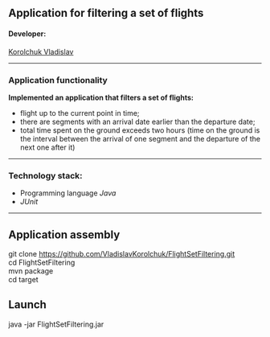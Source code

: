 ## Application for filtering a set of flights

#### Developer:
[Korolchuk Vladislav](https://github.com/VladislavKorolchuk)
***
### Application functionality ###
**Implemented an application that filters a set of flights:**
- flight up to the current point in time;
- there are segments with an arrival date earlier than the departure date;
- total time spent on the ground exceeds two hours (time on the ground is the interval between the arrival of one segment and the departure of the next one after it)

***
### Technology stack: ###

- Programming language *Java*
- *JUnit*

***

## Application assembly

git clone https://github.com/VladislavKorolchuk/FlightSetFiltering.git \
cd FlightSetFiltering \
mvn package \
cd target

## Launch
java -jar FlightSetFiltering.jar

